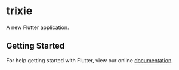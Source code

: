 # trixie

A new Flutter application.

## Getting Started

For help getting started with Flutter, view our online
[documentation](https://flutter.io/).
